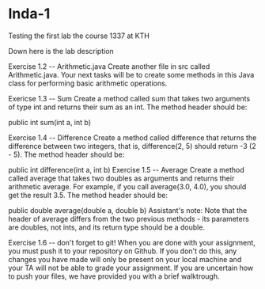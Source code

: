 # Inda-1
Testing the first lab the course 1337 at KTH

Down here is the lab description

Exercise 1.2 -- Arithmetic.java
Create another file in src called Arithmetic.java. Your next tasks will be to create some methods in this Java class for performing basic arithmetic operations.

Exericse 1.3 -- Sum
Create a method called sum that takes two arguments of type int and returns their sum as an int. The method header should be:

public int sum(int a, int b)

Exercise 1.4 -- Difference
Create a method called difference that returns the difference between two integers, that is, difference(2, 5) should return -3 (2 - 5). The method header should be:

public int difference(int a, int b)
Exercise 1.5 -- Average
Create a method called average that takes two doubles as arguments and returns their arithmetic average. For example, if you call average(3.0, 4.0), you should get the result 3.5. The method header should be:

public double average(double a, double b)
Assistant's note: Note that the header of average differs from the two previous methods - its parameters are doubles, not ints, and its return type should be a double.

Exercise 1.6 -- don't forget to git!
When you are done with your assignment, you must push it to your repository on Github. If you don't do this, any changes you have made will only be present on your local machine and your TA will not be able to grade your assignment. If you are uncertain how to push your files, we have provided you with a brief walktrough.